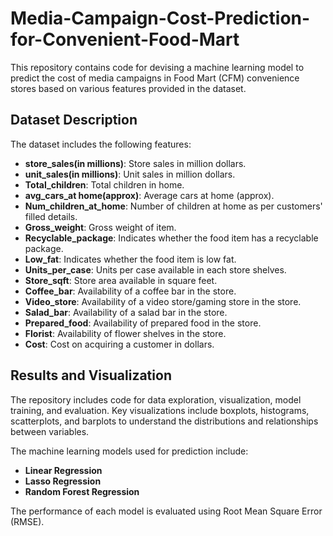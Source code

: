 # Media-Campaign-Cost-Prediction-for-Convenient-Food-Mart


This repository contains code for devising a machine learning model to predict the cost of media campaigns in Food Mart (CFM) convenience stores based on various features provided in the dataset.

## Dataset Description

The dataset includes the following features:

- **store_sales(in millions)**: Store sales in million dollars.
- **unit_sales(in millions)**: Unit sales in million dollars.
- **Total_children**: Total children in home.
- **avg_cars_at home(approx)**: Average cars at home (approx).
- **Num_children_at_home**: Number of children at home as per customers' filled details.
- **Gross_weight**: Gross weight of item.
- **Recyclable_package**: Indicates whether the food item has a recyclable package.
- **Low_fat**: Indicates whether the food item is low fat.
- **Units_per_case**: Units per case available in each store shelves.
- **Store_sqft**: Store area available in square feet.
- **Coffee_bar**: Availability of a coffee bar in the store.
- **Video_store**: Availability of a video store/gaming store in the store.
- **Salad_bar**: Availability of a salad bar in the store.
- **Prepared_food**: Availability of prepared food in the store.
- **Florist**: Availability of flower shelves in the store.
- **Cost**: Cost on acquiring a customer in dollars.


## Results and Visualization

The repository includes code for data exploration, visualization, model training, and evaluation. Key visualizations include boxplots, histograms, scatterplots, and barplots to understand the distributions and relationships between variables.

The machine learning models used for prediction include:

- **Linear Regression**
- **Lasso Regression**
- **Random Forest Regression**

The performance of each model is evaluated using Root Mean Square Error (RMSE).
